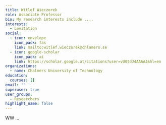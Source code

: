 ```yaml
---
title: Witlef Wieczorek
role: Associate Professor
bio: My research interests include ....
interests:
  - Levitation
social:
  - icon: envelope
    icon_pack: fas
    link: mailto:witlef.wieczorek@chlamers.se
  - icon: google-scholar
    icon_pack: ai
    link: https://scholar.google.at/citations?user=vU0tdJ4AAAAJ&hl=en
organizations:
  - name: Chalmers University of Technology
education:
  courses: []
email: ""
superuser: true
user_groups:
  - Researchers
highlight_name: false
---
```

WW ...